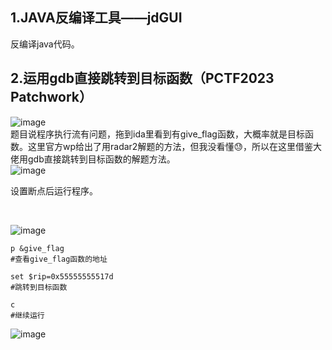 1.JAVA反编译工具——jdGUI
-
反编译java代码。

2.运用gdb直接跳转到目标函数（PCTF2023 Patchwork）
-

![image](https://github.com/xhsy0314/Task/assets/84487619/06b78224-846f-443c-8078-99061c6908d3)
<br>
题目说程序执行流有问题，拖到ida里看到有give_flag函数，大概率就是目标函数。这里官方wp给出了用radar2解题的方法，但我没看懂😓，所以在这里借鉴大佬用gdb直接跳转到目标函数的解题方法。
<br>
![image](https://github.com/xhsy0314/Task/assets/84487619/f926ba59-cb8c-4eee-a6a4-19fe454862d9)
<br>

设置断点后运行程序。

<br>

![image](https://github.com/xhsy0314/Task/assets/84487619/80722e55-521b-42b9-90d9-3433039e3d74)<br>

```
p &give_flag
#查看give_flag函数的地址

set $rip=0x55555555517d
#跳转到目标函数

c
#继续运行
```
![image](https://github.com/xhsy0314/Task/assets/84487619/9e5adcd4-cf19-47b2-b696-9d5cb0cb97d0)


